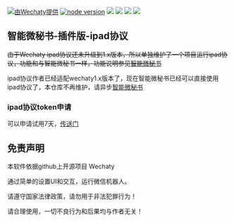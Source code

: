 [![ 由Wechaty提供 ](https://img.shields.io/badge/Powered%20By-Wechaty-blue.svg)](https://github.com/wechaty/wechaty)
[![node version](https://img.shields.io/badge/node-%3E%3D14-blue.svg)](http://nodejs.cn/download/)
![](https://img.shields.io/badge/Window-green.svg)
![](https://img.shields.io/badge/Mac-yellow.svg)
![](https://img.shields.io/badge/Centos-blue.svg)
[![](https://img.shields.io/badge/Docker-red.svg)]()

## 智能微秘书-插件版-ipad协议

~~由于Wechaty ipad协议还未升级到1.x版本，所以单独维护了一个项目运行ipad协议，功能和与智能微秘书一样，功能说明参见[智能微秘书](https://github.com/leochen-g/wechat-assistant-pro)~~

ipad协议作者已经适配wechaty1.x版本了，现在智能微秘书已经可以直接使用ipad协议了，本仓库不再维护，请异步[智能微秘书](https://github.com/leochen-g/wechat-assistant-pro)

### ipad协议token申请

可以申请试用7天，[传送门](http://pad-local.com/#/)

## 免责声明

本软件依据github上开源项目 Wechaty

通过简单的设置UI和交互，运行微信机器人。

请遵守国家法律政策，请勿用于非法犯罪行为！

请合理使用，一切不良行为和后果均与作者无关！
